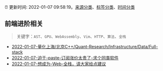 :alarm_clock: 更新时间: 2022-01-07 09:58:19。[来源分类](../README.md)、[标签分类](../TAGS.md)、[时间分类](../TIMELINE.md)

## 前端进阶相关


> 关键字：`AST`、`GPU`、`WebAssembly`、`Vim`、`HTTP`、`算法`、`全栈`



- [2022-01-07-量化上海/北京C++/Quant-Research/Infrastructure/Data/Full-stack](https://www.v2ex.com/t/826862) 
- [2022-01-07-迫于-paste-订阅涨价太贵了-求个同类软件](https://www.v2ex.com/t/826846) 
- [2022-01-07-想成为-Web-全栈，请大家给点建议](https://www.v2ex.com/t/826835) 